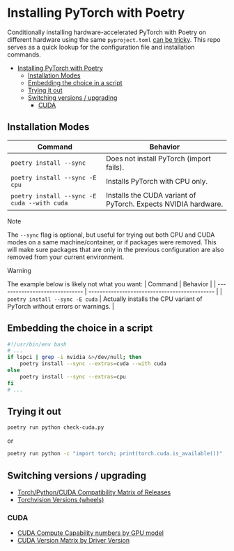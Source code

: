 # Installing PyTorch with Poetry

Conditionally installing hardware-accelerated PyTorch with Poetry on different hardware using the same `pyproject.toml` [can be tricky](https://github.com/python-poetry/poetry/issues/6409). This repo serves as a quick lookup for the configuration file and installation commands.

+ [Installing PyTorch with Poetry](#installing-pytorch-with-poetry)
    + [Installation Modes](#installation-modes)
    + [Embedding the choice in a script](#embedding-the-choice-in-a-script)
    + [Trying it out](#trying-it-out)
    + [Switching versions / upgrading](#switching-versions--upgrading)
        + [CUDA](#cuda)

## Installation Modes

| Command                                     | Behavior                                                       |
| ------------------------------------------- | -------------------------------------------------------------- |
| `poetry install --sync`                     | Does not install PyTorch (import fails).                       |
| `poetry install --sync -E cpu`              | Installs PyTorch with CPU only.                                |
| `poetry install --sync -E cuda --with cuda` | Installs the CUDA variant of PyTorch. Expects NVIDIA hardware. |

> [!NOTE]
> The `--sync` flag is optional, but useful for trying out both CPU and CUDA modes on a same machine/container, or if packages were removed. This will make sure packages that are only in the previous configuration are also removed from your current environment.

>[!WARNING]
> The example below is likely not what you want:
> | Command                        | Behavior                                      |
> | ------------------------------ | --------------------------------------------- |
> | `poetry install --sync -E cuda` | Actually installs the CPU variant of PyTorch without errors or warnings. |

## Embedding the choice in a script

```bash
#!/usr/bin/env bash
# ...
if lspci | grep -i nvidia &>/dev/null; then
    poetry install --sync --extras=cuda --with cuda
else
    poetry install --sync --extras=cpu
fi
# ...
```

## Trying it out

```bash
poetry run python check-cuda.py
```

or

```bash
poetry run python -c "import torch; print(torch.cuda.is_available())"
```

## Switching versions / upgrading

+ [Torch/Python/CUDA Compatibility Matrix of Releases](https://github.com/pytorch/pytorch/blob/main/RELEASE.md#release-compatibility-matrix)
+ [Torchvision Versions (wheels)](https://download.pytorch.org/whl/torchvision/)

### CUDA

+ [CUDA Compute Capability numbers by GPU model](https://developer.nvidia.com/cuda-gpus#compute)
+ [CUDA Version Matrix by Driver Version](https://docs.nvidia.com/deploy/cuda-compatibility/#id3)
